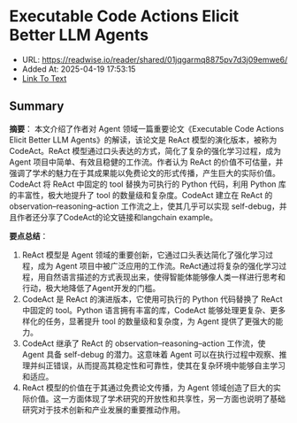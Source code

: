 # Executable Code Actions Elicit Better LLM Agents
- URL: https://readwise.io/reader/shared/01jqgarmq8875pv7d3j09emwe6/
- Added At: 2025-04-19 17:53:15
- [Link To Text](2025-04-19-executable-code-actions-elicit-better-llm-agents_raw.md)

## Summary
**摘要**：
本文介绍了作者对 Agent 领域一篇重要论文《Executable Code Actions Elicit Better LLM Agents》的解读，该论文是 ReAct 模型的演化版本，被称为 CodeAct。ReAct 模型通过口头表达的方式，简化了复杂的强化学习过程，成为 Agent 项目中简单、有效且稳健的工作流。作者认为 ReAct 的价值不可估量，并强调了学术的魅力在于其成果能以免费论文的形式传播，产生巨大的实际价值。CodeAct 将 ReAct 中固定的 tool 替换为可执行的 Python 代码，利用 Python 库的丰富性，极大地提升了 tool 的数量级和复杂度。CodeAct 建立在 ReAct 的 observation–reasoning–action 工作流之上，使其几乎可以实现 self-debug，并且作者还分享了CodeAct的论文链接和langchain example。

**要点总结**：
1.  ReAct 模型是 Agent 领域的重要创新，它通过口头表达简化了强化学习过程，成为 Agent 项目中被广泛应用的工作流。ReAct通过将复杂的强化学习过程，用自然语言描述的方式表现出来，使得智能体能够像人类一样进行思考和行动，极大地降低了Agent开发的门槛。
2.  CodeAct 是 ReAct 的演进版本，它使用可执行的 Python 代码替换了 ReAct 中固定的 tool。Python 语言拥有丰富的库，CodeAct 能够处理更复杂、更多样化的任务，显著提升 tool 的数量级和复杂度，为 Agent 提供了更强大的能力。
3.  CodeAct 继承了 ReAct 的 observation–reasoning–action 工作流，使 Agent 具备 self-debug 的潜力。这意味着 Agent 可以在执行过程中观察、推理并纠正错误，从而提高其稳定性和可靠性，使其在复杂环境中能够自主学习和适应。
4.  ReAct 模型的价值在于其通过免费论文传播，为 Agent 领域创造了巨大的实际价值。这一方面体现了学术研究的开放性和共享性，另一方面也说明了基础研究对于技术创新和产业发展的重要推动作用。

